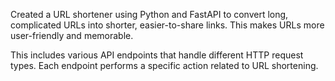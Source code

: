 Created a URL shortener using Python and FastAPI to convert long, complicated URLs into shorter, easier-to-share links. This makes URLs more user-friendly and memorable.

This includes various API endpoints that handle different HTTP request types. Each endpoint performs a specific action related to URL shortening.
